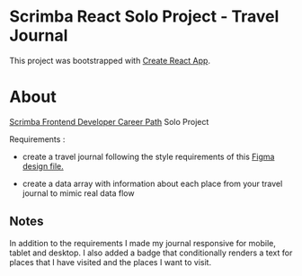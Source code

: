 # Scrimba React Solo Project - Travel Journal

This project was bootstrapped with [Create React App](https://github.com/facebook/create-react-app).



# About

[Scrimba Frontend Developer Career Path](https://scrimba.com/learn/frontendReact) Solo Project 

Requirements :

- create a travel journal following the style requirements of this [Figma design file.](https://www.figma.com/file/QG4cOExkdbIbhSfWJhs2gs/Travel-Journal?node-id=0%3A1)

- create a data array with information about each place from your travel journal to mimic real data flow

## Notes

In addition to the requirements I made my journal responsive for mobile, tablet and desktop. I also added a badge that conditionally renders a text for places that I have visited and the places I want to visit.







